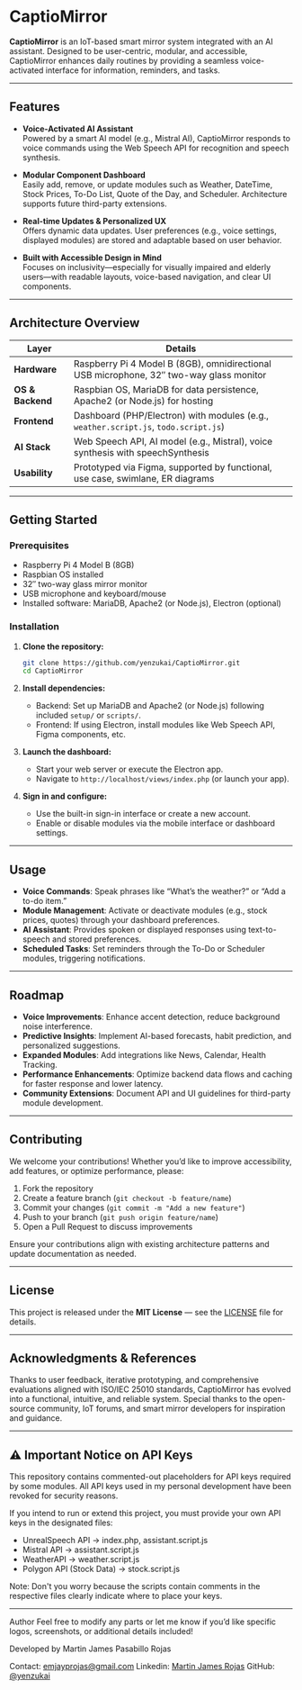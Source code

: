 # CaptioMirror

**CaptioMirror** is an IoT-based smart mirror system integrated with an AI assistant. Designed to be user-centric, modular, and accessible, CaptioMirror enhances daily routines by providing a seamless voice-activated interface for information, reminders, and tasks.

---

##  Features

- **Voice-Activated AI Assistant**  
  Powered by a smart AI model (e.g., Mistral AI), CaptioMirror responds to voice commands using the Web Speech API for recognition and speech synthesis.

- **Modular Component Dashboard**  
  Easily add, remove, or update modules such as Weather, DateTime, Stock Prices, To-Do List, Quote of the Day, and Scheduler. Architecture supports future third-party extensions.

- **Real-time Updates & Personalized UX**  
  Offers dynamic data updates. User preferences (e.g., voice settings, displayed modules) are stored and adaptable based on user behavior.

- **Built with Accessible Design in Mind**  
  Focuses on inclusivity—especially for visually impaired and elderly users—with readable layouts, voice-based navigation, and clear UI components.

---

##  Architecture Overview

| Layer              | Details                                                                 |
|-------------------|-------------------------------------------------------------------------|
| **Hardware**       | Raspberry Pi 4 Model B (8GB), omnidirectional USB microphone, 32″ two-way glass monitor |
| **OS & Backend**   | Raspbian OS, MariaDB for data persistence, Apache2 (or Node.js) for hosting |
| **Frontend**       | Dashboard (PHP/Electron) with modules (e.g., `weather.script.js`, `todo.script.js`) |
| **AI Stack**       | Web Speech API, AI model (e.g., Mistral), voice synthesis with speechSynthesis |
| **Usability**      | Prototyped via Figma, supported by functional, use case, swimlane, ER diagrams|

---

##  Getting Started

###  Prerequisites
- Raspberry Pi 4 Model B (8GB)
- Raspbian OS installed
- 32″ two-way glass mirror monitor
- USB microphone and keyboard/mouse
- Installed software: MariaDB, Apache2 (or Node.js), Electron (optional)

###  Installation
1. **Clone the repository:**
    ```bash
    git clone https://github.com/yenzukai/CaptioMirror.git
    cd CaptioMirror
    ```

2. **Install dependencies:**
   - Backend: Set up MariaDB and Apache2 (or Node.js) following included `setup/` or `scripts/`.
   - Frontend: If using Electron, install modules like Web Speech API, Figma components, etc.

3. **Launch the dashboard:**
   - Start your web server or execute the Electron app.
   - Navigate to `http://localhost/views/index.php` (or launch your app).

4. **Sign in and configure:**
   - Use the built-in sign-in interface or create a new account.
   - Enable or disable modules via the mobile interface or dashboard settings.

---

##  Usage

- **Voice Commands**: Speak phrases like “What’s the weather?” or “Add a to-do item.”
- **Module Management**: Activate or deactivate modules (e.g., stock prices, quotes) through your dashboard preferences.
- **AI Assistant**: Provides spoken or displayed responses using text-to-speech and stored preferences.
- **Scheduled Tasks**: Set reminders through the To-Do or Scheduler modules, triggering notifications.

---

##  Roadmap

-  **Voice Improvements**: Enhance accent detection, reduce background noise interference.
-  **Predictive Insights**: Implement AI-based forecasts, habit prediction, and personalized suggestions.
-  **Expanded Modules**: Add integrations like News, Calendar, Health Tracking.
-  **Performance Enhancements**: Optimize backend data flows and caching for faster response and lower latency.
-  **Community Extensions**: Document API and UI guidelines for third-party module development.

---

##  Contributing

We welcome your contributions! Whether you’d like to improve accessibility, add features, or optimize performance, please:

1. Fork the repository  
2. Create a feature branch (`git checkout -b feature/name`)  
3. Commit your changes (`git commit -m "Add a new feature"`)  
4. Push to your branch (`git push origin feature/name`)  
5. Open a Pull Request to discuss improvements  

Ensure your contributions align with existing architecture patterns and update documentation as needed.

---

##  License

This project is released under the **MIT License** — see the [LICENSE](LICENSE) file for details.

---

##  Acknowledgments & References

Thanks to user feedback, iterative prototyping, and comprehensive evaluations aligned with ISO/IEC 25010 standards, CaptioMirror has evolved into a functional, intuitive, and reliable system. Special thanks to the open-source community, IoT forums, and smart mirror developers for inspiration and guidance.

---

## ⚠ Important Notice on API Keys

This repository contains commented-out placeholders for API keys required by some modules.
All API keys used in my personal development have been revoked for security reasons.

If you intend to run or extend this project, you must provide your own API keys in the designated files:

- UnrealSpeech API → index.php, assistant.script.js
- Mistral API → assistant.script.js
- WeatherAPI → weather.script.js
- Polygon API (Stock Data) → stock.script.js

Note: Don't you worry because the scripts contain comments in the respective files clearly indicate where to place your keys.

---
Author
Feel free to modify any parts or let me know if you’d like specific logos, screenshots, or additional details included!

Developed by Martin James Pasabillo Rojas

Contact: emjayprojas@gmail.com
Linkedin: [Martin James Rojas](www.linkedin.com/in/yenzukai)
GitHub: [@yenzukai](https://www.github.com/yenzukai)
